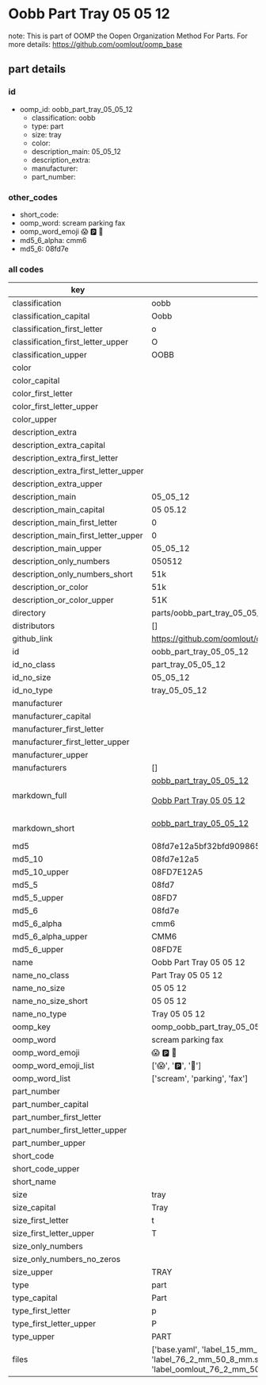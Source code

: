 # Oobb Part Tray 05 05 12  

note: This is part of OOMP the Oopen Organization Method For Parts. For more details: https://github.com/oomlout/oomp_base

##  part details





### id
* oomp_id: oobb_part_tray_05_05_12
  * classification: oobb
  * type: part
  * size: tray
  * color: 
  * description_main: 05_05_12
  * description_extra: 
  * manufacturer: 
  * part_number: 

### other_codes
* short_code: 
* oomp_word: scream parking fax
* oomp_word_emoji :scream: :parking: :fax:
* md5_6_alpha: cmm6
* md5_6: 08fd7e

### all codes 
| key | value |  
| --- | --- |  
| classification | oobb |  
| classification_capital | Oobb |  
| classification_first_letter | o |  
| classification_first_letter_upper | O |  
| classification_upper | OOBB |  
| color |  |  
| color_capital |  |  
| color_first_letter |  |  
| color_first_letter_upper |  |  
| color_upper |  |  
| description_extra |  |  
| description_extra_capital |  |  
| description_extra_first_letter |  |  
| description_extra_first_letter_upper |  |  
| description_extra_upper |  |  
| description_main | 05_05_12 |  
| description_main_capital | 05 05.12 |  
| description_main_first_letter | 0 |  
| description_main_first_letter_upper | 0 |  
| description_main_upper | 05_05_12 |  
| description_only_numbers | 050512 |  
| description_only_numbers_short | 51k |  
| description_or_color | 51k |  
| description_or_color_upper | 51K |  
| directory | parts/oobb_part_tray_05_05_12 |  
| distributors | [] |  
| github_link | https://github.com/oomlout/oomlout_oomp_part_src/tree/main/parts/oobb_part_tray_05_05_12/working |  
| id | oobb_part_tray_05_05_12 |  
| id_no_class | part_tray_05_05_12 |  
| id_no_size | 05_05_12 |  
| id_no_type | tray_05_05_12 |  
| manufacturer |  |  
| manufacturer_capital |  |  
| manufacturer_first_letter |  |  
| manufacturer_first_letter_upper |  |  
| manufacturer_upper |  |  
| manufacturers | [] |  
| markdown_full | [oobb_part_tray_05_05_12](https://github.com/oomlout/oomlout_oomp_part_src/tree/main/parts/oobb_part_tray_05_05_12/working)<br>[](https://github.com/oomlout/oomlout_oomp_part_src/tree/main/parts/oobb_part_tray_05_05_12/working)<br>[Oobb Part Tray 05 05 12](https://github.com/oomlout/oomlout_oomp_part_src/tree/main/parts/oobb_part_tray_05_05_12/working)<br><br> |  
| markdown_short | [oobb_part_tray_05_05_12](https://github.com/oomlout/oomlout_oomp_part_src/tree/main/parts/oobb_part_tray_05_05_12/working)<br><br> |  
| md5 | 08fd7e12a5bf32bfd909865ddc6f253c |  
| md5_10 | 08fd7e12a5 |  
| md5_10_upper | 08FD7E12A5 |  
| md5_5 | 08fd7 |  
| md5_5_upper | 08FD7 |  
| md5_6 | 08fd7e |  
| md5_6_alpha | cmm6 |  
| md5_6_alpha_upper | CMM6 |  
| md5_6_upper | 08FD7E |  
| name | Oobb Part Tray 05 05 12 |  
| name_no_class | Part Tray 05 05 12 |  
| name_no_size | 05 05 12 |  
| name_no_size_short | 05 05 12 |  
| name_no_type | Tray 05 05 12 |  
| oomp_key | oomp_oobb_part_tray_05_05_12 |  
| oomp_word | scream parking fax |  
| oomp_word_emoji | :scream: :parking: :fax: |  
| oomp_word_emoji_list | [':scream:', ':parking:', ':fax:'] |  
| oomp_word_list | ['scream', 'parking', 'fax'] |  
| part_number |  |  
| part_number_capital |  |  
| part_number_first_letter |  |  
| part_number_first_letter_upper |  |  
| part_number_upper |  |  
| short_code |  |  
| short_code_upper |  |  
| short_name |  |  
| size | tray |  
| size_capital | Tray |  
| size_first_letter | t |  
| size_first_letter_upper | T |  
| size_only_numbers |  |  
| size_only_numbers_no_zeros |  |  
| size_upper | TRAY |  
| type | part |  
| type_capital | Part |  
| type_first_letter | p |  
| type_first_letter_upper | P |  
| type_upper | PART |  
| files | ['base.yaml', 'label_15_mm_30_mm.pdf', 'label_15_mm_30_mm.svg', 'label_76_2_mm_50_8_mm.pdf', 'label_76_2_mm_50_8_mm.svg', 'label_oomlout_76_2_mm_50_8_mm.pdf', 'label_oomlout_76_2_mm_50_8_mm.svg', 'readme.md', 'working.json', 'working.yaml'] |  
